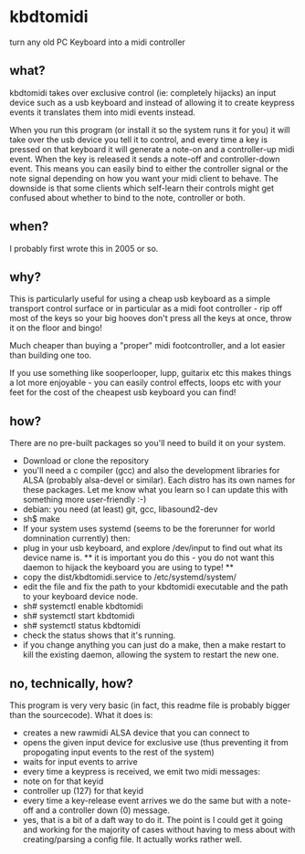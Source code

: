 # kbdtomidi
turn any old PC Keyboard into a midi controller

## what?

kbdtomidi takes over exclusive control (ie: completely hijacks) an input device such as a usb keyboard and instead of allowing it to create keypress events it translates them into midi events instead.

When you run this program (or install it so the system runs it for you) it will take over the usb device you tell it to control, and every time a key is pressed on that keyboard it will generate a note-on and a controller-up midi event. When the key is released it sends a note-off and controller-down event. This means you can easily bind to either the controller signal or the note signal depending on how you want your midi client to behave. The downside is that some clients which self-learn their controls might get confused about whether to bind to the note, controller or both.

## when?

I probably first wrote this in 2005 or so.

## why?

This is particularly useful for using a cheap usb keyboard as a simple transport control surface or in particular as a midi foot controller - rip off most of the keys so your big hooves don't press all the keys at once, throw it on the floor and bingo!

Much cheaper than buying a "proper" midi footcontroller, and a lot easier than building one too.

If you use something like sooperlooper, lupp, guitarix etc this makes things a lot more enjoyable - you can easily control effects, loops etc with your feet for the cost of the cheapest usb keyboard you can find!

## how?

There are no pre-built packages so you'll need to build it on your system. 
 - Download or clone the repository
 - you'll need a c compiler (gcc) and also the development libraries for ALSA (probably alsa-devel or similar). Each distro has its own names for these packages. Let me know what you learn so I can update this with something more user-friendly :-)
  - debian: you need (at least) git, gcc, libasound2-dev
 - sh$ make
 - If your system uses systemd (seems to be the forerunner for world domnination currently) then:
  - plug in your usb keyboard, and explore /dev/input to find out what its device name is. ** it is important you do this - you do not want this daemon to hijack the keyboard you are using to type! **
  - copy the dist/kbdtomidi.service to /etc/systemd/system/
  - edit the file and fix the path to your kbdtomidi executable and the path to your keyboard device node.
  - sh# systemctl enable kbdtomidi
  - sh# systemctl start kbdtomidi
  - sh# systemctl status kbdtomidi
  - check the status shows that it's running.
 - if you change anything you can just do a make, then a make restart to kill the existing daemon, allowing the system to restart the new one.

## no, technically, how?

This program is very very basic (in fact, this readme file is probably bigger than the sourcecode). What it does is:
 - creates a new rawmidi ALSA device that you can connect to
 - opens the given input device for exclusive use (thus preventing it from propogating input events to the rest of the system)
 - waits for input events to arrive
 - every time a keypress is received, we emit two midi messages:
  - note on for that keyid
  - controller up (127) for that keyid
 - every time a key-release event arrives we do the same but with a note-off and a controller down (0) message.
 - yes, that is a bit of a daft way to do it. The point is I could get it going and working for the majority of cases without having to mess about with creating/parsing a config file. It actually works rather well.
